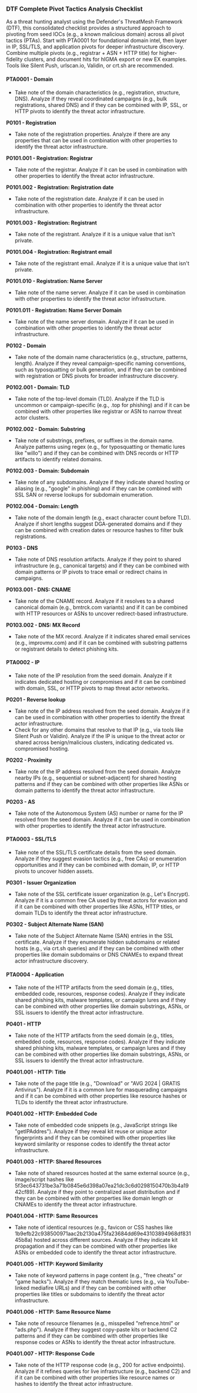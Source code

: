 ### DTF Complete Pivot Tactics Analysis Checklist

As a threat hunting analyst using the Defender's ThreatMesh Framework (DTF), this consolidated checklist provides a structured approach to pivoting from seed IOCs (e.g., a known malicious domain) across all pivot tactics (PTAs). Start with PTA0001 for foundational domain intel, then layer in IP, SSL/TLS, and application pivots for deeper infrastructure discovery. Combine multiple pivots (e.g., registrar + ASN + HTTP title) for higher-fidelity clusters, and document hits for hIGMA export or new EX examples. Tools like Silent Push, urlscan.io, Validin, or crt.sh are recommended.

#### PTA0001 - Domain
* Take note of the domain characteristics (e.g., registration, structure, DNS). Analyze if they reveal coordinated campaigns (e.g., bulk registrations, shared DNS) and if they can be combined with IP, SSL, or HTTP pivots to identify the threat actor infrastructure.

**P0101 - Registration**
* Take note of the registration properties. Analyze if there are any properties that can be used in combination with other properties to identify the threat actor infrastructure.

**P0101.001 - Registration: Registrar**
* Take note of the registrar. Analyze if it can be used in combination with other properties to identify the threat actor infrastructure.

**P0101.002 - Registration: Registration date**
* Take note of the registration date. Analyze if it can be used in combination with other properties to identify the threat actor infrastructure.

**P0101.003 - Registration: Registrant**
* Take note of the registrant. Analyze if it is a unique value that isn't private.

**P0101.004 - Registration: Registrant email**
* Take note of the registrant email. Analyze if it is a unique value that isn't private.

**P0101.010 - Registration: Name Server**
* Take note of the name server. Analyze if it can be used in combination with other properties to identify the threat actor infrastructure.

**P0101.011 - Registration: Name Server Domain**
* Take note of the name server domain. Analyze if it can be used in combination with other properties to identify the threat actor infrastructure.

**P0102 - Domain**
* Take note of the domain name characteristics (e.g., structure, patterns, length). Analyze if they reveal campaign-specific naming conventions, such as typosquatting or bulk generation, and if they can be combined with registration or DNS pivots for broader infrastructure discovery.

**P0102.001 - Domain: TLD**
* Take note of the top-level domain (TLD). Analyze if the TLD is uncommon or campaign-specific (e.g., .top for phishing) and if it can be combined with other properties like registrar or ASN to narrow threat actor clusters.

**P0102.002 - Domain: Substring**
* Take note of substrings, prefixes, or suffixes in the domain name. Analyze patterns using regex (e.g., for typosquatting or thematic lures like "willo") and if they can be combined with DNS records or HTTP artifacts to identify related domains.

**P0102.003 - Domain: Subdomain**
* Take note of any subdomains. Analyze if they indicate shared hosting or aliasing (e.g., "google" in phishing) and if they can be combined with SSL SAN or reverse lookups for subdomain enumeration.

**P0102.004 - Domain: Length**
* Take note of the domain length (e.g., exact character count before TLD). Analyze if short lengths suggest DGA-generated domains and if they can be combined with creation dates or resource hashes to filter bulk registrations.

**P0103 - DNS**
* Take note of DNS resolution artifacts. Analyze if they point to shared infrastructure (e.g., canonical targets) and if they can be combined with domain patterns or IP pivots to trace email or redirect chains in campaigns.

**P0103.001 - DNS: CNAME**
* Take note of the CNAME record. Analyze if it resolves to a shared canonical domain (e.g., bmtrck.com variants) and if it can be combined with HTTP resources or ASNs to uncover redirect-based infrastructure.

**P0103.002 - DNS: MX Record**
* Take note of the MX record. Analyze if it indicates shared email services (e.g., improvmx.com) and if it can be combined with substring patterns or registrant details to detect phishing kits.

#### PTA0002 - IP
* Take note of the IP resolution from the seed domain. Analyze if it indicates dedicated hosting or compromises and if it can be combined with domain, SSL, or HTTP pivots to map threat actor networks.

**P0201 - Reverse lookup**
* Take note of the IP address resolved from the seed domain. Analyze if it can be used in combination with other properties to identify the threat actor infrastructure.
* Check for any other domains that resolve to that IP (e.g., via tools like Silent Push or Validin). Analyze if the IP is unique to the threat actor or shared across benign/malicious clusters, indicating dedicated vs. compromised hosting.

**P0202 - Proximity**
* Take note of the IP address resolved from the seed domain. Analyze nearby IPs (e.g., sequential or subnet-adjacent) for shared hosting patterns and if they can be combined with other properties like ASNs or domain patterns to identify the threat actor infrastructure.

**P0203 - AS**
* Take note of the Autonomous System (AS) number or name for the IP resolved from the seed domain. Analyze if it can be used in combination with other properties to identify the threat actor infrastructure.

#### PTA0003 - SSL/TLS
* Take note of the SSL/TLS certificate details from the seed domain. Analyze if they suggest evasion tactics (e.g., free CAs) or enumeration opportunities and if they can be combined with domain, IP, or HTTP pivots to uncover hidden assets.

**P0301 - Issuer Organization**
* Take note of the SSL certificate issuer organization (e.g., Let's Encrypt). Analyze if it is a common free CA used by threat actors for evasion and if it can be combined with other properties like ASNs, HTTP titles, or domain TLDs to identify the threat actor infrastructure.

**P0302 - Subject Alternate Name (SAN)**
* Take note of the Subject Alternate Name (SAN) entries in the SSL certificate. Analyze if they enumerate hidden subdomains or related hosts (e.g., via crt.sh queries) and if they can be combined with other properties like domain subdomains or DNS CNAMEs to expand threat actor infrastructure discovery.

#### PTA0004 - Application
* Take note of the HTTP artifacts from the seed domain (e.g., titles, embedded code, resources, response codes). Analyze if they indicate shared phishing kits, malware templates, or campaign lures and if they can be combined with other properties like domain substrings, ASNs, or SSL issuers to identify the threat actor infrastructure.

**P0401 - HTTP**
* Take note of the HTTP artifacts from the seed domain (e.g., titles, embedded code, resources, response codes). Analyze if they indicate shared phishing kits, malware templates, or campaign lures and if they can be combined with other properties like domain substrings, ASNs, or SSL issuers to identify the threat actor infrastructure.

**P0401.001 - HTTP: Title**
* Take note of the page title (e.g., "Download" or "AVG 2024 | GRATIS Antivirus"). Analyze if it is a common lure for masquerading campaigns and if it can be combined with other properties like resource hashes or TLDs to identify the threat actor infrastructure.

**P0401.002 - HTTP: Embedded Code**
* Take note of embedded code snippets (e.g., JavaScript strings like "getIPAddres"). Analyze if they reveal kit reuse or unique actor fingerprints and if they can be combined with other properties like keyword similarity or response codes to identify the threat actor infrastructure.

**P0401.003 - HTTP: Shared Resources**
* Take note of shared resources hosted at the same external source (e.g., image/script hashes like 5f3ec643731be3a71b0845e6d398a07ea21dc3c6d0298150470b3b4a1942cf89). Analyze if they point to centralized asset distribution and if they can be combined with other properties like domain length or CNAMEs to identify the threat actor infrastructure.

**P0401.004 - HTTP: Same Resources**
* Take note of identical resources (e.g., favicon or CSS hashes like 1b9efb22c938500971aac2b2130a475fa23684dd69e43103894968df83145b8a) hosted across different sources. Analyze if they indicate kit propagation and if they can be combined with other properties like ASNs or embedded code to identify the threat actor infrastructure.

**P0401.005 - HTTP: Keyword Similarity**
* Take note of keyword patterns in page content (e.g., "free cheats" or "game hacks"). Analyze if they match thematic lures (e.g., via YouTube-linked mediafire URLs) and if they can be combined with other properties like titles or subdomains to identify the threat actor infrastructure.

**P0401.006 - HTTP: Same Resource Name**
* Take note of resource filenames (e.g., misspelled "refrence.html" or "ads.php"). Analyze if they suggest copy-paste kits or backend C2 patterns and if they can be combined with other properties like response codes or ASNs to identify the threat actor infrastructure.

**P0401.007 - HTTP: Response Code**
* Take note of the HTTP response code (e.g., 200 for active endpoints). Analyze if it refines queries for live infrastructure (e.g., backend C2) and if it can be combined with other properties like resource names or hashes to identify the threat actor infrastructure.